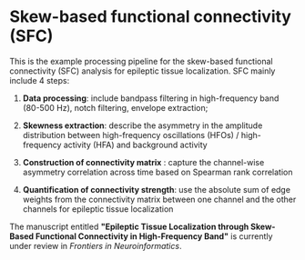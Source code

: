 # Skew-based functional connectivity (SFC)
This is the example processing pipeline for the skew-based functional connectivity (SFC) analysis for epileptic tissue localization. SFC mainly include 4 steps:

1. **Data processing**: include bandpass filtering in high-frequency band (80-500 Hz), notch filtering, envelope extraction;

2. **Skewness extraction**: describe the asymmetry in the amplitude distribution between high-frequency oscillations (HFOs) / high-frequency activity (HFA) and background activity

3. **Construction of connectivity matrix** : capture the channel-wise asymmetry correlation across time based on Spearman rank correlation

4. **Quantification of connectivity strength**: use the absolute sum of edge weights from the connectivity matrix between one channel and the other channels for epileptic tissue localization

The manuscript entitled **"Epileptic Tissue Localization through Skew-Based Functional Connectivity in High-Frequency Band"** is currently under review in *Frontiers in Neuroinformatics*.